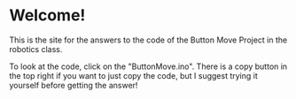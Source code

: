 # Welcome!

This is the site for the answers to the code of the Button Move Project in the robotics class.

To look at the code, click on the "ButtonMove.ino". There is a copy button in the top right if you want to just copy the code, but I suggest trying it yourself before getting the answer!
